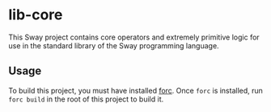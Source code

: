 # lib-core
This Sway project contains core operators and extremely primitive logic for use in the standard library of the Sway programming language.

## Usage
To build this project, you must have installed [forc](crates.io/crates/forc). Once `forc` is installed, run `forc build` in the root of this project to build it.

